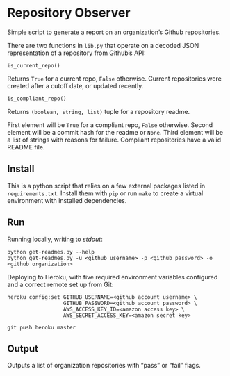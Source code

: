 Repository Observer
===================

Simple script to generate a report on an organization’s Github repositories.

There are two functions in `lib.py` that operate on a decoded JSON
representation of a repository from Github’s API:

`is_current_repo()`

Returns `True` for a current repo, `False` otherwise. Current repositories
were created after a cutoff date, or updated recently.

`is_compliant_repo()`

Returns `(boolean, string, list)` tuple for a repository readme.

First element will be `True` for a compliant repo, `False` otherwise.
Second element will be a commit hash for the readme or `None`.
Third element will be a list of strings with reasons for failure.
Compliant repositories have a valid README file.

Install
-------

This is a python script that relies on a few external packages listed in
`requirements.txt`. Install them with `pip` or run `make` to create a virtual
environment with installed dependencies.

Run
---

Running locally, writing to *stdout*:

    python get-readmes.py --help
    python get-readmes.py -u <github username> -p <github password> -o <github organization>

Deploying to Heroku, with five required environment variables configured and
a correct remote set up from Git:

    heroku config:set GITHUB_USERNAME=<github account username> \
                      GITHUB_PASSWORD=<github account password> \
                      AWS_ACCESS_KEY_ID=<amazon access key> \
                      AWS_SECRET_ACCESS_KEY=<amazon secret key>
    
    git push heroku master

Output
------

Outputs a list of organization repositories with “pass” or “fail” flags.
